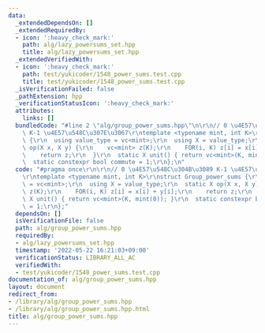 ```yaml
---
data:
  _extendedDependsOn: []
  _extendedRequiredBy:
  - icon: ':heavy_check_mark:'
    path: alg/lazy_powersums_set.hpp
    title: alg/lazy_powersums_set.hpp
  _extendedVerifiedWith:
  - icon: ':heavy_check_mark:'
    path: test/yukicoder/1548_power_sums.test.cpp
    title: test/yukicoder/1548_power_sums.test.cpp
  _isVerificationFailed: false
  _pathExtension: hpp
  _verificationStatusIcon: ':heavy_check_mark:'
  attributes:
    links: []
  bundledCode: "#line 2 \"alg/group_power_sums.hpp\"\n\r\n// 0 \u4E57\u548C\u304B\u3089\
    \ K-1 \u4E57\u548C\u307E\u3067\r\ntemplate <typename mint, int K>\r\nstruct Group_power_sums\
    \ {\r\n  using value_type = vc<mint>;\r\n  using X = value_type;\r\n  static X\
    \ op(X x, X y) {\r\n    vc<mint> z(K);\r\n    FOR(i, K) z[i] = x[i] + y[i];\r\n\
    \    return z;\r\n  }\r\n  static X unit() { return vc<mint>(K, mint(0)); }\r\n\
    \  static constexpr bool commute = 1;\r\n};\n"
  code: "#pragma once\r\n\r\n// 0 \u4E57\u548C\u304B\u3089 K-1 \u4E57\u548C\u307E\u3067\
    \r\ntemplate <typename mint, int K>\r\nstruct Group_power_sums {\r\n  using value_type\
    \ = vc<mint>;\r\n  using X = value_type;\r\n  static X op(X x, X y) {\r\n    vc<mint>\
    \ z(K);\r\n    FOR(i, K) z[i] = x[i] + y[i];\r\n    return z;\r\n  }\r\n  static\
    \ X unit() { return vc<mint>(K, mint(0)); }\r\n  static constexpr bool commute\
    \ = 1;\r\n};"
  dependsOn: []
  isVerificationFile: false
  path: alg/group_power_sums.hpp
  requiredBy:
  - alg/lazy_powersums_set.hpp
  timestamp: '2022-05-22 16:21:03+09:00'
  verificationStatus: LIBRARY_ALL_AC
  verifiedWith:
  - test/yukicoder/1548_power_sums.test.cpp
documentation_of: alg/group_power_sums.hpp
layout: document
redirect_from:
- /library/alg/group_power_sums.hpp
- /library/alg/group_power_sums.hpp.html
title: alg/group_power_sums.hpp
---
```

